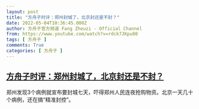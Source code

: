 ```yaml
---
layout: post
title: "方舟子时评：郑州封城了，北京封还是不封？"
date: 2022-05-04T10:36:45.000Z
author: 方舟子官方频道 Fang Zhouzi - Official Channel
from: https://www.youtube.com/watch?v=rdck7JKpu80
tags: [ 方舟子 ]
comments: True
categories: [ 方舟子 ]
---
```

<!--1651660605000-->
[方舟子时评：郑州封城了，北京封还是不封？](https://www.youtube.com/watch?v=rdck7JKpu80)
------

<div>
郑州发现3个病例就宣布要封城七天，吓得郑州人民连夜抢购物资。北京一天几十个病例，还在搞“精准封控”。
</div>
